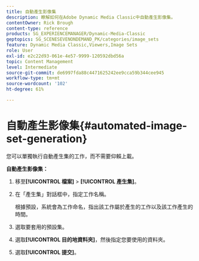 ```yaml
---
title: 自動產生影像集
description: 瞭解如何在Adobe Dynamic Media Classic中自動產生影像集。
contentOwner: Rick Brough
content-type: reference
products: SG_EXPERIENCEMANAGER/Dynamic-Media-Classic
geptopics: SG_SCENESEVENONDEMAND_PK/categories/image_sets
feature: Dynamic Media Classic,Viewers,Image Sets
role: User
exl-id: e2c22d93-061e-4e57-9999-120592dbd56a
topic: Content Management
level: Intermediate
source-git-commit: de6997fda88c4471625242ee9cca59b344cee945
workflow-type: tm+mt
source-wordcount: '102'
ht-degree: 61%

---
```


# 自動產生影像集{#automated-image-set-generation}

<!-- 

Comment Type: remark
Last Modified By: 
Last Modified Date: 

<p>New for 6.5</p>

 -->

您可以單獨執行自動產生集的工作，而不需要仰賴上載。

**自動產生影像集：**

1. 移至&#x200B;**[!UICONTROL 檔案]** > **[!UICONTROL 產生集]**。
1. 在「產生集」對話框中，指定工作名稱。

   根據預設，系統會為工作命名，指出該工作屬於產生的工作以及該工作產生的時間。

1. 選取要套用的預設集。
1. 選取&#x200B;**[!UICONTROL 目的地資料夾]**，然後指定您要使用的資料夾。
1. 選取&#x200B;**[!UICONTROL 提交]**。
